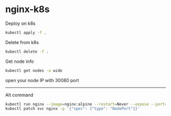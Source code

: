 # nginx-k8s

Deploy on k8s
```bash
kubectl apply -f .
```

Delete from k8s
```bash
kubectl delete -f .
```

Get node info
```bash
kubectl get nodes -o wide
```

open your node IP with 30080 port

---

Alt command
```bash
kubectl run nginx --image=nginx:alpine --restart=Never --expose --port=80
kubectl patch svc nginx -p '{"spec": {"type": "NodePort"}}'
```
